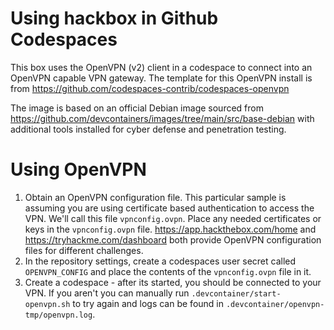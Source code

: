 # Using hackbox in Github Codespaces

This box uses the OpenVPN (v2) client in a codespace to connect into an OpenVPN capable VPN gateway. The template for this OpenVPN install is from https://github.com/codespaces-contrib/codespaces-openvpn

The image is based on an official Debian image sourced from https://github.com/devcontainers/images/tree/main/src/base-debian with additional tools installed for cyber defense and penetration testing.

# Using OpenVPN

1. Obtain an OpenVPN configuration file. This particular sample is assuming you are using certificate based authentication to access the VPN. We'll call this file `vpnconfig.ovpn`. Place any needed certificates or keys in the `vpnconfig.ovpn` file. https://app.hackthebox.com/home and https://tryhackme.com/dashboard both provide OpenVPN configuration files for different challenges.
2. In the repository settings, create a codespaces user secret called `OPENVPN_CONFIG` and place the contents of the `vpnconfig.ovpn` file in it.
3. Create a codespace - after its started, you should be connected to your VPN. If you aren't you can manually run `.devcontainer/start-openvpn.sh` to try again and logs can be found in `.devcontainer/openvpn-tmp/openvpn.log`.



